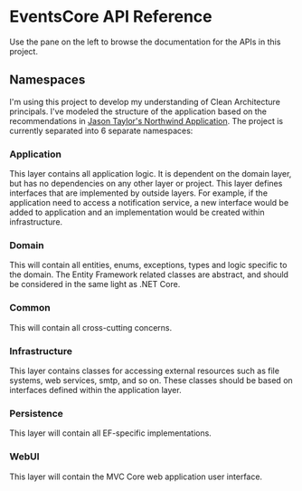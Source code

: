 # EventsCore API Reference
Use the pane on the left to browse the documentation for the APIs in this project.

## Namespaces
I'm using this project to develop my understanding of Clean Architecture principals. I've modeled the structure of the application based on the recommendations in [Jason Taylor's Northwind Application](https://github.com/jasontaylordev/NorthwindTraders).
The project is currently separated into 6 separate namespaces:

### Application
This layer contains all application logic. It is dependent on the domain layer, but has no dependencies on any other layer or project. This layer defines interfaces that are implemented by outside layers. For example, if the application need to access a notification service, a new interface would be added to application and an implementation would be created within infrastructure.

### Domain
This will contain all entities, enums, exceptions, types and logic specific to the domain. The Entity Framework related classes are abstract, and should be considered in the same light as .NET Core.

### Common
This will contain all cross-cutting concerns.

### Infrastructure
This layer contains classes for accessing external resources such as file systems, web services, smtp, and so on. These classes should be based on interfaces defined within the application layer.

### Persistence
This layer will contain all EF-specific implementations.

### WebUI
This layer will contain the MVC Core web application user interface.